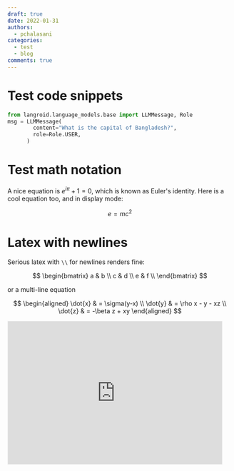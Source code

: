 ```yaml
---
draft: true
date: 2022-01-31
authors: 
  - pchalasani
categories:
  - test
  - blog
comments: true
---
```


# Test code snippets

```python
from langroid.language_models.base import LLMMessage, Role
msg = LLMMessage(
        content="What is the capital of Bangladesh?",
        role=Role.USER,
      )
```

<!-- more -->


# Test math notation

A nice equation is $e^{i\pi} + 1 = 0$, which is known as Euler's identity.
Here is a cool equation too, and in display mode:

$$
e = mc^2
$$

# Latex with newlines

Serious latex with `\\` for newlines renders fine:

$$
\begin{bmatrix}
a & b \\
c & d \\
e & f \\
\end{bmatrix}
$$

or a multi-line equation

$$
\begin{aligned}
\dot{x} & = \sigma(y-x) \\
\dot{y} & = \rho x - y - xz \\
\dot{z} & = -\beta z + xy
\end{aligned}
$$

<iframe src="https://langroid.substack.com/embed" width="480" height="320" style="border:1px solid #EEE; background:white;" frameborder="0" scrolling="no"></iframe>


